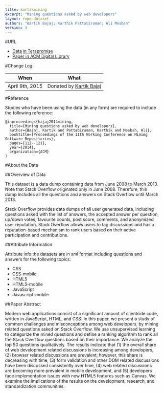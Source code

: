 ```yaml
---
title: kartikmining
excerpt: "Mining questions asked by web developers"
layout: repo-dataset
authors: "Kartik Bajaj; Karthik Pattabiraman; Ali Mesbah"
version: 4
---
```


#URL

* [Data in Terapromise](https://terapromise.csc.ncsu.edu/!/#repo/view/head/other/kartikmining)
* [Paper in ACM Digital Library](http://dl.acm.org/citation.cfm?id=2597083)

#Change Log

When | What
---- | ----
April 9th, 2015 | Donated by [Kartik Bajaj](/repo/people/data-donors/promise4.html)

#Reference

Studies who have been using the data (in any form) are required to include the following reference:

```
@inproceedings{bajaj2014mining,
  title={Mining questions asked by web developers},
  author={Bajaj, Kartik and Pattabiraman, Karthik and Mesbah, Ali},
  booktitle={Proceedings of the 11th Working Conference on Mining Software Repositories},
  pages={112--121},
  year={2014},
  organization={ACM}
}
```

#About the Data

##Overview of Data

This dataset is a data dump containing data from June 2008 to March 2013. Note that Stack Overflow originated only in June 2008. Therefore, this dump includes all the questions and answers on Stack Overflow until March 2013.

Stack Overflow provides data dumps of all user generated data, including questions asked with the list of answers, the accepted answer per question, up/down votes, favourite counts, post score, comments, and anonymized user reputation. Stack Overflow allows users to tag discussions and has a reputation-based mechanism to rank users based on their active participation and contributions.

##Attribute Information

Attribute info the datasets are in xml format including questions and answers for the following topics:

 * CSS
 * CSS-mobile
 * HTML5
 * HTML5-mobile
 * JavaScript
 * Javascript-mobile

##Paper Abstract

Modern web applications consist of a significant amount of clientside code, written in JavaScript, HTML, and CSS. In this paper, we present a study of common challenges and misconceptions among web developers, by mining related questions asked on Stack Overflow. We use unsupervised learning to categorize the mined questions and define a ranking algorithm to rank all the Stack Overflow questions based on their importance. We analyze the top 50 questions qualitatively. The results indicate that (1) the overall share of web development related discussions is increasing among developers, (2) browser related discussions are prevalent; however, this share is decreasing with time, (3) form validation and other DOM related discussions have been discussed consistently over time, (4) web related discussions are becoming more prevalent in mobile development, and (5) developers face implementation issues with new HTML5 features such as Canvas. We examine the implications of the results on the development, research, and standardization communities.
